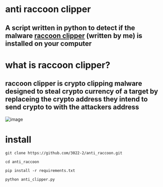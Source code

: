 # anti raccoon clipper
A script written in python to detect if the malware [raccoon clipper](https://github.com/3022-2/raccoon_clipper) (written by me) is installed on your computer
---
# what is raccoon clipper?
raccoon clipper is crypto clipping malware designed to steal crypto currency of a target by replaceing the crypto address they intend to send crypto to with the attackers address
---
![image](https://github.com/user-attachments/assets/457966e9-9a69-4dc4-bc21-f3c1d187b619)

# install
```console
git clone https://github.com/3022-2/anti_raccoon.git

cd anti_raccoon

pip install -r requirements.txt

python anti_clipper.py
```
